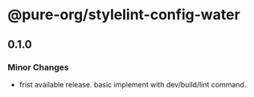 # @pure-org/stylelint-config-water

## 0.1.0

### Minor Changes

- frist available release. basic implement with dev/build/lint command.

